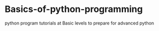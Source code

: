 # Basics-of-python-programming
python program tutorials at Basic levels to prepare for advanced python
